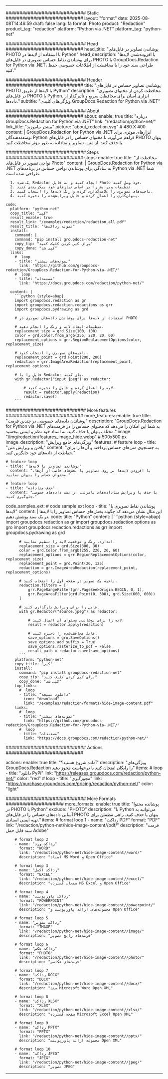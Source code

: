 
---
############################# Static ############################
layout: "format"
date:  2025-08-08T14:46:59
draft: false
lang: fa
format: Photo
product: "Redaction"
product_tag: "redaction"
platform: "Python via .NET"
platform_tag: "python-net"

############################# Head ############################
head_title: "پوشاندن تصاویر در فایل‌های PHOTO با استفاده از لایه‌ها در Python"
head_description: "با افزوده‌شدن لایه‌ها برای پوشاندن نقاط حساس تصویری در فایل‌های PHOTO با GroupDocs.Redaction for Python via .NET، طراحی سند خود را با محافظت از اطلاعات خصوصی حفظ کنید."

############################# Header ############################
title: "پوشاندن تصاویر حساس در فایل‌های PHOTO با لایه‌ها از طریق Python" 
description: "محافظت کردن از محتوای تصویری در فایل‌های PHOTO با Python. ابزاری آسان برای محافظت سریع و تأثیرگذار از داده‌ها."
subtitle: "ویژگی‌های کلیدی GroupDocs.Redaction for Python via .NET" 

############################# About ############################
about:
    enable: true
    title: "درباره GroupDocs.Redaction for Python via .NET"
    link: "/redaction/python-net/"
    link_title: "بیشتر بیاموزید"
    picture: "about_redaction.svg" # 480 X 400
    content: |
       GroupDocs.Redaction for Python via .NET ابزارهای موثری برای توسعه‌دهندگان Python فراهم می‌آورد، تا محتوای حساس را در فایل‌های PHOTO پنهان یا حذف کنند. از متن، تصاویر و متاداده به طور مؤثر محافظت کنید.

############################# Steps ############################
steps:
    enable: true
    title: "محافظت از نواحی تصویر در فایل‌های Photo"
    content: |
      GroupDocs.Redaction for Python via .NET به سادگی برای پوشاندن نواحی حساس در برنامه‌های Python via .NET شما طراحی شده است.
      
      1. یک شیء Redactor ایجاد کنید و به فایل Photo خود وصل کنید.
      2. تنظیمات ویرایش را بر اساس نیازهای خود پیکربندی کنید.
      3. ناحیه‌های تصویری را علامت‌گذاری کرده و رنگ لایه‌ها را انتخاب کنید.
      4. پنهان‌کاری را اعمال کرده و فایل ویرایش‌شده را ذخیره کنید.
   
    code:
      platform: "python-net"
      copy_title: "کپی"
      result_enable: true
      result_link: "/examples/redaction/redaction_all.pdf"
      result_title: "نمونه رداکت‌ها"
      install:
        command: |
        command: "pip install groupdocs-redaction-net"
        copy_tip: "برای کپی کردن کلیک کنید"
        copy_done: "کپی شد"
      links:
        #  loop
        - title: "نمونه‌های بیشتر"
          link: "https://github.com/groupdocs-redaction/GroupDocs.Redaction-for-Python-via-.NET/"
        #  loop
        - title: "مستندات"
          link: "https://docs.groupdocs.com/redaction/python-net/"
          
      content: |
        ```python {style=abap}
        import groupdocs.redaction as gr
        import groupdocs.redaction.redactions as grr
        import groupdocs.pydrawing as grd

        # استفاده از لایه‌ها برای پوشاندن داده‌های تصویری در PHOTO

        # تنظیمات ابعاد لایه و رنگ را انجام دهید.
        replacement_size = grd.Size(100, 100)
        color = grd.Color.from_argb(255, 220, 20, 60)
        replacement_options = grr.RegionReplacementOptions(color, replacement_size)

        # ناحیه‌های تصویری را انتخاب کنید.
        replacement_point = grd.Point(200, 200)
        redaction = grr.ImageAreaRedaction(replacement_point, replacement_options)
                
        # فایل را با Redactor باز کنید.
        with gr.Redactor("input.jpeg") as redactor:

            # لایه را اعمال کرده و فایل را ذخیره کنید.
            result = redactor.apply(redaction)
            redactor.save()
        ```            


############################# More features ############################
more_features:
  enable: true
  title: "پوشاندن داده‌های خصوصی در چندین فرمت"
  description: "GroupDocs.Redaction for Python via .NET به شما این امکان را می‌دهد که محتوای حساس را در فرمت‌های مختلف پنهان یا حذف کنید. به اسناد خود نظم و ایمنی ببخشید."
  image: "/img/redaction/features_image_hide.webp" # 500x500 px
  image_description: "ویژگی‌های جامع ویرایش"
  features:
    # feature loop
    - title: "یافتن و ویرایش متن"
      content: "به جستجوی متن‌های حساس پرداخته و آن‌ها را برای حفاظت از داده‌های خود جایگزین کنید."

    # feature loop
    - title: "پوشاندن تصاویر با لایه‌ها"
      content: "با افزودن لایه‌ها بر روی تصاویر یا بخش‌های خاصی از آن‌ها، محتوای حساس را پنهان نمایید."

    # feature loop
    - title: "حذف متاداده"
      content: "با حذف یا ویرایش متاداده‌های نامرئی، از نشت داده‌های خصوصی جلوگیری کنید."
      
  code_samples_ext:
    # code sample ext loop
    - title: "پوشاندن نقاط تصویری با لایه‌ها"
      content: |
        این مثال نشان می‌دهد که چگونه بخش‌های حساس تصاویر را با لایه‌ها در یک سند پوشش دهیم.
      code:
        title: "Python"
        content: |
          ```python {style=abap}
          import groupdocs.redaction as gr
          import groupdocs.redaction.options as gro
          import groupdocs.redaction.redactions as grr
          import groupdocs.pydrawing as grd

          # اندازه، رنگ و موقعیت لایه را تنظیم نمایید.
          replacement_size = grd.Size(300, 30)
          color = grd.Color.from_argb(255, 220, 20, 60)
          replacement_options = grr.RegionReplacementOptions(color, replacement_size)
          replacement_point = grd.Point(20, 125)
          redaction = grr.ImageAreaRedaction(replacement_point, replacement_options)

          # ناحیه یک تصویر در صفحه اول را انتخاب کنید.
          redaction.filters = [
              grr.PageRangeFilter(grr.PageSeekOrigin.BEGIN, 0, 1),
              grr.PageAreaFilter(grd.Point(0, 300), grd.Size(600, 600))
          ]

          # فایل را برای ویرایش بارگذاری کنید.
          with gr.Redactor("source.jpeg") as redactor:

              # لایه را برای پوشاندن محتوای آن اعمال کنید.
              result = redactor.apply(redaction)

              # فایل محافظت‌شده را ذخیره کنید.
              save_options = gro.SaveOptions()
              save_options.add_suffix = True
              save_options.rasterize_to_pdf = False
              result_path = redactor.save(save_options)
          ```
        platform: "python-net"
        copy_title: "کپی"
        install:
          command: "pip install groupdocs-redaction-net"
          copy_tip: "برای کپی کردن کلیک کنید"
          copy_done: "کپی شد"
        top_links:
          #  loop
          - title: "دانلود نتیجه"
            icon: "download"
            link: "/examples/redaction/formats/hide-image-content.pdf"
        links:
          #  loop
          - title: "نمونه‌های بیشتر"
            link: "https://github.com/groupdocs-redaction/GroupDocs.Redaction-for-Python-via-.NET/"
          #  loop
          - title: "مستندات"
            link: "https://docs.groupdocs.com/redaction/python-net/"


############################# Actions ############################

actions:
  enable: true
  title: "آماده شروع هستید؟"
  description: "ویژگی‌های GroupDocs.Redaction را رایگان امتحان کنید یا درخواست مجوز دهید"
  items:
    #  loop
    - title: "دانلود PyPi"
      link: "https://releases.groupdocs.com/redaction/python-net/"
      color: "red"
        #  loop
    - title: "مجوزگیری"
      link: "https://purchase.groupdocs.com/pricing/redaction/python-net/"
      color: "light"


############################# More Formats #####################
more_formats:
    enable: true
    title: "پوشانده محتوا در PHOTO با Python"
    exclude: "PHOTO"
    description: "با Python می‌توانید به آسانی داده‌های حساس را در فایل‌های PHOTO پنهان یا حذف کنید. راهی مطمئن برای تهیه ایمنی اسنادی."
    items: 
        # format loop 1
        - name: "رداکت PDF"
          format: "PDF"
          link: "/redaction/python-net/hide-image-content//pdf/"
          description: "فرمت سند قابل حمل Adobe"

        # format loop 2
        - name: "رداکت ورد"
          format: "WORD"
          link: "/redaction/python-net/hide-image-content//word/"
          description: "اسناد MS Word و Open Office"
          
        # format loop 3
        - name: "رداکت اکسل"
          format: "EXCEL"
          link: "/redaction/python-net/hide-image-content//excel/"
          description: "صفحات گسترده MS Excel و Open Office"

        # format loop 4
        - name: "رداکت پاورپوینت"
          format: "POWERPOINT"
          link: "/redaction/python-net/hide-image-content//powerpoint/"
          description: "مجموعه‌های ارائه پاورپوینت و Open Office"

        # format loop 5
        - name: "رداکت تصویر"
          format: "IMAGE"
          link: "/redaction/python-net/hide-image-content//image/"
          description: "فرمت‌های رایج تصویر"

        # format loop 6
        - name: "رداکت عکس"
          format: "PHOTO"
          link: "/redaction/python-net/hide-image-content//photo/"
          description: "فرمت‌های عکاسی"

        # format loop 7
        - name: "رداکت DOCX"
          format: "DOCX"
          link: "/redaction/python-net/hide-image-content//docx/"
          description: "سند Microsoft Word Open XML"
          
        # format loop 8
        - name: "رداکت XLSX"
          format: "XLSX"
          link: "/redaction/python-net/hide-image-content//xlsx/"
          description: "صفحه گسترده Microsoft Excel Open XML"
          
        # format loop 9
        - name: "رداکت PPTX"
          format: "PPTX"
          link: "/redaction/python-net/hide-image-content//pptx/"
          description: "مجموعه ارائه پاورپوینت Open XML"

        # format loop 10
        - name: "رداکت JPEG"
          format: "JPEG"
          link: "/redaction/python-net/hide-image-content//jpeg/"
          description: "تصویر JPEG"


---